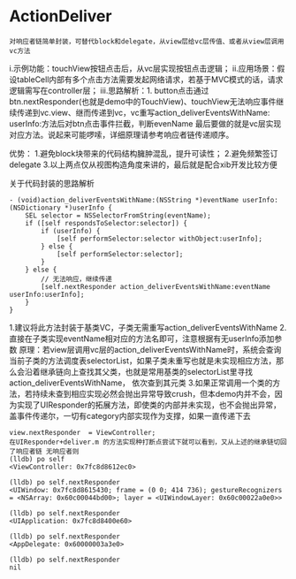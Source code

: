 # ActionDeliver
    对响应者链简单封装，可替代block和delegate，从view层给vc层传值、或者从view层调用vc方法
i.示例功能：touchView按钮点击后，从vc层实现按钮点击逻辑；
ii.应用场景：假设tableCell内部有多个点击方法需要发起网络请求，若基于MVC模式的话，请求逻辑需写在controller层；
iii.思路解析：1. button点击通过btn.nextResponder(也就是demo中的TouchView)、touchView无法响应事件继续传递到vc.view、继而传递到vc，vc重写action_deliverEventsWithName: userInfo:方法后对btn点击事件拦截，判断evenName
最后要做的就是vc层实现对应方法。说起来可能啰嗦，详细原理请参考响应者链传递顺序。


优势：
1.避免block块带来的代码结构臃肿混乱，提升可读性；
2.避免频繁签订delegate
3.以上两点仅从视图构造角度来讲的，最后就是配合xib开发比较方便


关于代码封装的思路解析

    - (void)action_deliverEventsWithName:(NSString *)eventName userInfo:(NSDictionary *)userInfo {
        SEL selector = NSSelectorFromString(eventName);
        if ([self respondsToSelector:selector]) {
            if (userInfo) {
                [self performSelector:selector withObject:userInfo];
            } else {
                [self performSelector:selector];
            }
        } else {
            // 无法响应，继续传递
            [self.nextResponder action_deliverEventsWithName:eventName userInfo:userInfo];
        }
    }

1.建议将此方法封装于基类VC，子类无需重写action_deliverEventsWithName
2.直接在子类实现eventName相对应的方法名即可，注意根据有无userInfo添加参数
原理：若view层调用vc层的action_deliverEventsWithName时，系统会查询当前子类的方法调度表selectorList，如果子类未重写也就是未实现相应方法，那么会沿着继承链向上查找其父类，也就是常用基类的selectorList里寻找action_deliverEventsWithName，
依次查到其元类
3.如果正常调用一个类的方法，若持续未查到相应实现必然会抛出异常导致crush，但本demo内并不会，因为实现了UIResponder的拓展方法，即使类的内部并未实现，也不会抛出异常，盖事件传递尔，一切有category内部实现作为支撑，如果一直传递下去

    view.nextResponder  = ViewController;
    在UIResponder+deliver.m 的方法实现种打断点尝试下就可以看到，又从上述的继承链切回了响应者链 无响应者则
    (lldb) po self
    <ViewController: 0x7fc8d8612ec0>

    (lldb) po self.nextResponder
    <UIWindow: 0x7fc8d8615430; frame = (0 0; 414 736); gestureRecognizers = <NSArray: 0x60c00044bd00>; layer = <UIWindowLayer: 0x60c00022a0e0>>

    (lldb) po self.nextResponder
    <UIApplication: 0x7fc8d8400e60>

    (lldb) po self.nextResponder
    <AppDelegate: 0x60000003a3e0>

    (lldb) po self.nextResponder
    nil

